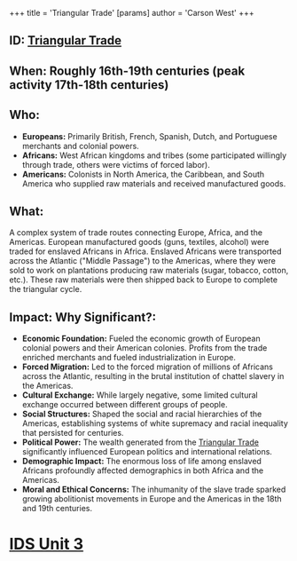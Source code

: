 +++
 title = 'Triangular Trade'
[params]
	author = 'Carson West'
+++
## ID: [Triangular Trade](./../triangular-trade/) 
## When: Roughly 16th-19th centuries (peak activity 17th-18th centuries)

## Who:
* **Europeans:** Primarily British, French, Spanish, Dutch, and Portuguese merchants and colonial powers.
* **Africans:**  West African kingdoms and tribes (some participated willingly through trade, others were victims of forced labor).
* **Americans:** Colonists in North America, the Caribbean, and South America who supplied raw materials and received manufactured goods.

## What:
A complex system of trade routes connecting Europe, Africa, and the Americas.  European manufactured goods (guns, textiles, alcohol) were traded for enslaved Africans in Africa.  Enslaved Africans were transported across the Atlantic ("Middle Passage") to the Americas, where they were sold to work on plantations producing raw materials (sugar, tobacco, cotton, etc.). These raw materials were then shipped back to Europe to complete the triangular cycle.

## Impact: Why Significant?:
* **Economic Foundation:** Fueled the economic growth of European colonial powers and their American colonies.  Profits from the trade enriched merchants and fueled industrialization in Europe.
* **Forced Migration:** Led to the forced migration of millions of Africans across the Atlantic, resulting in the brutal institution of chattel slavery in the Americas.
* **Cultural Exchange:** While largely negative, some limited cultural exchange occurred between different groups of people.
* **Social Structures:** Shaped the social and racial hierarchies of the Americas, establishing systems of white supremacy and racial inequality that persisted for centuries.
* **Political Power:** The wealth generated from the [Triangular Trade](./../triangular-trade/) significantly influenced European politics and international relations.
* **Demographic Impact:**  The enormous loss of life among enslaved Africans profoundly affected demographics in both Africa and the Americas.
* **Moral and Ethical Concerns:** The inhumanity of the slave trade sparked growing abolitionist movements in Europe and the Americas in the 18th and 19th centuries.

# [IDS Unit 3](./../ids-unit-3/)

